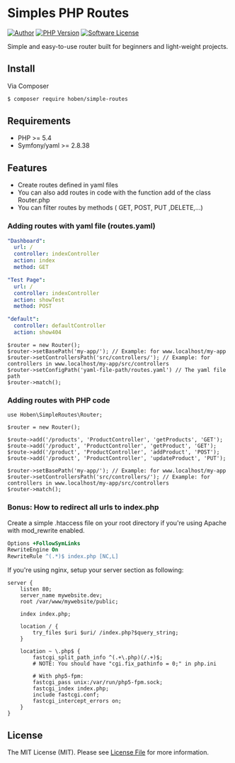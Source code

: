 Simples PHP Routes
=========================
[![Author](https://img.shields.io/badge/author-hoben-blue.svg)](https://github.com/Hoben)
[![PHP Version](https://img.shields.io/badge/php-%3E%3D5.4-green.svg)](https://github.com/Hoben)
[![Software License](https://img.shields.io/badge/license-MIT-brightgreen.svg?style=flat-square)](LICENSE.md)

Simple and easy-to-use router built for beginners and light-weight projects.

Install
--------
Via Composer
``` bash
$ composer require hoben/simple-routes
```

Requirements
--------
* PHP >= 5.4
* Symfony/yaml >= 2.8.38

Features
--------

* Create routes defined in yaml files
* You can also add routes in code with the function add of the class Router.php
* You can filter routes by methods ( GET, POST, PUT ,DELETE,...)

### Adding routes with yaml file (routes.yaml)
```yaml
"Dashboard":
  url: /
  controller: indexController
  action: index
  method: GET

"Test Page":
  url: /
  controller: indexController
  action: showTest
  method: POST

"default":
  controller: defaultController
  action: show404
```
```php5
$router = new Router();
$router->setBasePath('my-app/'); // Example: for www.localhost/my-app
$router->setControllersPath('src/controllers/'); // Example: for controllers in www.localhost/my-app/src/controllers
$router->setConfigPath('yaml-file-path/routes.yaml') // The yaml file path
$router->match();
```
### Adding routes with PHP code
```php5
use Hoben\SimpleRoutes\Router;

$router = new Router();

$route->add('/products', 'ProductController', 'getProducts', 'GET');
$route->add('/product', 'ProductController', 'getProduct', 'GET');
$route->add('/product', 'ProductController', 'addProduct', 'POST');
$route->add('/product', 'ProductController', 'updateProduct', 'PUT');

$router->setBasePath('my-app/'); // Example: for www.localhost/my-app
$router->setControllersPath('src/controllers/'); // Example: for controllers in www.localhost/my-app/src/controllers
$router->match();
```

### Bonus: How to redirect all urls to index.php

Create a simple .htaccess file on your root directory if you're using Apache with mod_rewrite enabled.

```apache
Options +FollowSymLinks
RewriteEngine On
RewriteRule ^(.*)$ index.php [NC,L]
```

If you're using nginx, setup your server section as following:

```nginx
server {
	listen 80;
	server_name mywebsite.dev;
	root /var/www/mywebsite/public;

	index index.php;

	location / {
		try_files $uri $uri/ /index.php?$query_string;
	}

	location ~ \.php$ {
		fastcgi_split_path_info ^(.+\.php)(/.+)$;
		# NOTE: You should have "cgi.fix_pathinfo = 0;" in php.ini

		# With php5-fpm:
		fastcgi_pass unix:/var/run/php5-fpm.sock;
		fastcgi_index index.php;
		include fastcgi.conf;
		fastcgi_intercept_errors on;
	}
}
```

License
--------
The MIT License (MIT). Please see [License File](https://github.com/hoben/simple-routes/master/LICENSE.md) for more information.

